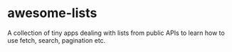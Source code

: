 # awesome-lists
A collection of tiny apps dealing with lists from public APIs to learn how to use fetch, search, pagination etc.
